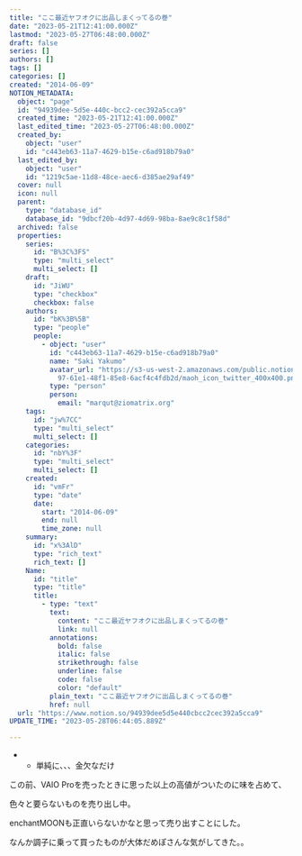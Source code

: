 ```yaml
---
title: "ここ最近ヤフオクに出品しまくってるの巻"
date: "2023-05-21T12:41:00.000Z"
lastmod: "2023-05-27T06:48:00.000Z"
draft: false
series: []
authors: []
tags: []
categories: []
created: "2014-06-09"
NOTION_METADATA:
  object: "page"
  id: "94939dee-5d5e-440c-bcc2-cec392a5cca9"
  created_time: "2023-05-21T12:41:00.000Z"
  last_edited_time: "2023-05-27T06:48:00.000Z"
  created_by:
    object: "user"
    id: "c443eb63-11a7-4629-b15e-c6ad918b79a0"
  last_edited_by:
    object: "user"
    id: "1219c5ae-11d8-48ce-aec6-d385ae29af49"
  cover: null
  icon: null
  parent:
    type: "database_id"
    database_id: "9dbcf20b-4d97-4d69-98ba-8ae9c8c1f58d"
  archived: false
  properties:
    series:
      id: "B%3C%3FS"
      type: "multi_select"
      multi_select: []
    draft:
      id: "JiWU"
      type: "checkbox"
      checkbox: false
    authors:
      id: "bK%3B%5B"
      type: "people"
      people:
        - object: "user"
          id: "c443eb63-11a7-4629-b15e-c6ad918b79a0"
          name: "Saki Yakumo"
          avatar_url: "https://s3-us-west-2.amazonaws.com/public.notion-static.com/3ad1c4\
            97-61e1-48f1-85e8-6acf4c4fdb2d/maoh_icon_twitter_400x400.png"
          type: "person"
          person:
            email: "marqut@ziomatrix.org"
    tags:
      id: "jw%7CC"
      type: "multi_select"
      multi_select: []
    categories:
      id: "nbY%3F"
      type: "multi_select"
      multi_select: []
    created:
      id: "vmFr"
      type: "date"
      date:
        start: "2014-06-09"
        end: null
        time_zone: null
    summary:
      id: "x%3AlD"
      type: "rich_text"
      rich_text: []
    Name:
      id: "title"
      type: "title"
      title:
        - type: "text"
          text:
            content: "ここ最近ヤフオクに出品しまくってるの巻"
            link: null
          annotations:
            bold: false
            italic: false
            strikethrough: false
            underline: false
            code: false
            color: "default"
          plain_text: "ここ最近ヤフオクに出品しまくってるの巻"
          href: null
  url: "https://www.notion.so/94939dee5d5e440cbcc2cec392a5cca9"
UPDATE_TIME: "2023-05-28T06:44:05.889Z"

---
```

<link rel="stylesheet" href="https://cdn.jsdelivr.net/npm/katex@0.16.2/dist/katex.min.css" integrity="sha384-bYdxxUwYipFNohQlHt0bjN/LCpueqWz13HufFEV1SUatKs1cm4L6fFgCi1jT643X" crossorigin="anonymous">

- * 単純に、、、金欠なだけ

この前、VAIO Proを売ったときに思った以上の高値がついたのに味を占めて、


色々と要らないものを売り出し中。


enchantMOONも正直いらないかなと思って売り出すことにした。


なんか調子に乗って買ったものが大体だめぽさんな気がしてきた。。

